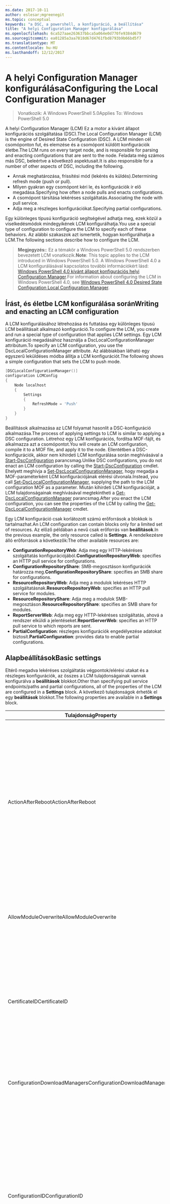 ```yaml
---
ms.date: 2017-10-11
author: eslesar;mgreenegit
ms.topic: conceptual
keywords: "a DSC, a powershell, a konfiguráció, a beállítása"
title: "A helyi Configuration Manager konfigurálása"
ms.openlocfilehash: 6ca527aae263637bbca5a064e0d770fe9384d679
ms.sourcegitcommit: ea01285a3aa7818d67d4761fbd8793b9b66bd5f7
ms.translationtype: MT
ms.contentlocale: hu-HU
ms.lasthandoff: 12/12/2017
---
```

# <a name="configuring-the-local-configuration-manager"></a><span data-ttu-id="ba473-103">A helyi Configuration Manager konfigurálása</span><span class="sxs-lookup"><span data-stu-id="ba473-103">Configuring the Local Configuration Manager</span></span>

> <span data-ttu-id="ba473-104">Vonatkozik: A Windows PowerShell 5.0</span><span class="sxs-lookup"><span data-stu-id="ba473-104">Applies To: Windows PowerShell 5.0</span></span>

<span data-ttu-id="ba473-105">A helyi Configuration Manager (LCM) Ez a motor a kívánt állapot konfigurációs szolgáltatása (DSC).</span><span class="sxs-lookup"><span data-stu-id="ba473-105">The Local Configuration Manager (LCM) is the engine of Desired State Configuration (DSC).</span></span>
<span data-ttu-id="ba473-106">A LCM minden cél csomóponton fut, és elemzése és a csomópont küldött konfigurációk életbe.</span><span class="sxs-lookup"><span data-stu-id="ba473-106">The LCM runs on every target node, and is responsible for parsing and enacting configurations that are sent to the node.</span></span>
<span data-ttu-id="ba473-107">Feladata még számos más DSC, beleértve a következő aspektusait.</span><span class="sxs-lookup"><span data-stu-id="ba473-107">It is also responsible for a number of other aspects of DSC, including the following.</span></span>

- <span data-ttu-id="ba473-108">Annak meghatározása, frissítési mód (lekérés és küldés).</span><span class="sxs-lookup"><span data-stu-id="ba473-108">Determining refresh mode (push or pull).</span></span>
- <span data-ttu-id="ba473-109">Milyen gyakran egy csomópont kéri le, és konfigurációk ír elő megadása.</span><span class="sxs-lookup"><span data-stu-id="ba473-109">Specifying how often a node pulls and enacts configurations.</span></span>
- <span data-ttu-id="ba473-110">A csomópont társítása lekéréses szolgáltatás.</span><span class="sxs-lookup"><span data-stu-id="ba473-110">Associating the node with pull service.</span></span>
- <span data-ttu-id="ba473-111">Adja meg a részleges konfigurációkat.</span><span class="sxs-lookup"><span data-stu-id="ba473-111">Specifying partial configurations.</span></span>

<span data-ttu-id="ba473-112">Egy különleges típusú konfiguráció segítségével adhatja meg, ezek közül a viselkedésmódok mindegyikének LCM konfigurálhatja.</span><span class="sxs-lookup"><span data-stu-id="ba473-112">You use a special type of configuration to configure the LCM to specify each of these behaviors.</span></span>
<span data-ttu-id="ba473-113">Az alábbi szakaszok azt ismertetik, hogyan konfigurálhatja a LCM.</span><span class="sxs-lookup"><span data-stu-id="ba473-113">The following sections describe how to configure the LCM.</span></span>

> <span data-ttu-id="ba473-114">**Megjegyzés:**: Ez a témakör a Windows PowerShell 5.0 rendszerben bevezetett LCM vonatkozik.</span><span class="sxs-lookup"><span data-stu-id="ba473-114">**Note**: This topic applies to the LCM introduced in Windows PowerShell 5.0.</span></span>
<span data-ttu-id="ba473-115">A Windows PowerShell 4.0 a LCM konfigurálásával kapcsolatos további információkért lásd: [Windows PowerShell 4.0 kívánt állapot konfigurációs helyi Configuration Manager](metaconfig4.md).</span><span class="sxs-lookup"><span data-stu-id="ba473-115">For information about configuring the LCM in Windows PowerShell 4.0, see [Windows PowerShell 4.0 Desired State Configuration Local Configuration Manager](metaconfig4.md).</span></span>

## <a name="writing-and-enacting-an-lcm-configuration"></a><span data-ttu-id="ba473-116">Írást, és életbe LCM konfigurálása során</span><span class="sxs-lookup"><span data-stu-id="ba473-116">Writing and enacting an LCM configuration</span></span>

<span data-ttu-id="ba473-117">A LCM konfigurálásához létrehozása és futtatása egy különleges típusú LCM beállításait alkalmazó konfiguráció.</span><span class="sxs-lookup"><span data-stu-id="ba473-117">To configure the LCM, you create and run a special type of configuration that applies LCM settings.</span></span>
<span data-ttu-id="ba473-118">Egy LCM konfiguráció megadásához használja a DscLocalConfigurationManager attribútum.</span><span class="sxs-lookup"><span data-stu-id="ba473-118">To specify an LCM configuration, you use the DscLocalConfigurationManager attribute.</span></span>
<span data-ttu-id="ba473-119">Az alábbiakban látható egy egyszerű leküldéses módba állítja a LCM konfigurációt.</span><span class="sxs-lookup"><span data-stu-id="ba473-119">The following shows a simple configuration that sets the LCM to push mode.</span></span>

```powershell
[DSCLocalConfigurationManager()]
configuration LCMConfig
{
    Node localhost
    {
        Settings
        {
            RefreshMode = 'Push'
        }
    }
} 
```

<span data-ttu-id="ba473-120">Beállítások alkalmazása az LCM folyamat hasonlít a DSC-konfiguráció alkalmazása.</span><span class="sxs-lookup"><span data-stu-id="ba473-120">The process of applying settings to LCM is similar to applying a DSC configuration.</span></span>
<span data-ttu-id="ba473-121">Létrehoz egy LCM konfigurációs, fordítsa MOF-fájlt, és alkalmazza azt a csomópontot.</span><span class="sxs-lookup"><span data-stu-id="ba473-121">You will create an LCM configuration, compile it to a MOF file, and apply it to the node.</span></span>
<span data-ttu-id="ba473-122">Ellentétben a DSC-konfigurációk, akkor nem kihirdeti LCM konfigurálása során meghívásával a [Start-DscConfiguration](https://technet.microsoft.com/en-us/library/dn521623.aspx) parancsmag.</span><span class="sxs-lookup"><span data-stu-id="ba473-122">Unlike DSC configurations, you do not enact an LCM configuration by calling the [Start-DscConfiguration](https://technet.microsoft.com/en-us/library/dn521623.aspx) cmdlet.</span></span>
<span data-ttu-id="ba473-123">Ehelyett meghívja a [Set-DscLocalConfigurationManager](https://technet.microsoft.com/en-us/library/dn521621.aspx), hogy megadja a MOF-paraméterként LCM konfigurációjának elérési útvonala.</span><span class="sxs-lookup"><span data-stu-id="ba473-123">Instead, you call [Set-DscLocalConfigurationManager](https://technet.microsoft.com/en-us/library/dn521621.aspx), supplying the path to the LCM configuration MOF as a parameter.</span></span>
<span data-ttu-id="ba473-124">Miután kihirdeti LCM konfigurációját, a LCM tulajdonságainak meghívásával megtekintheti a [Get-DscLocalConfigurationManager](https://technet.microsoft.com/en-us/library/dn407378.aspx) parancsmag.</span><span class="sxs-lookup"><span data-stu-id="ba473-124">After you enact the LCM configuration, you can see the properties of the LCM by calling the [Get-DscLocalConfigurationManager](https://technet.microsoft.com/en-us/library/dn407378.aspx) cmdlet.</span></span>

<span data-ttu-id="ba473-125">Egy LCM konfiguráció csak korlátozott számú erőforrások a blokkok is tartalmazhat.</span><span class="sxs-lookup"><span data-stu-id="ba473-125">An LCM configuration can contain blocks only for a limited set of resources.</span></span>
<span data-ttu-id="ba473-126">Az előző példában a nevű csak erőforrás van **beállítások**.</span><span class="sxs-lookup"><span data-stu-id="ba473-126">In the previous example, the only resource called is **Settings**.</span></span>
<span data-ttu-id="ba473-127">A rendelkezésre álló erőforrások a következők:</span><span class="sxs-lookup"><span data-stu-id="ba473-127">The other available resources are:</span></span>

* <span data-ttu-id="ba473-128">**ConfigurationRepositoryWeb**: Adja meg egy HTTP-lekéréses szolgáltatás konfigurációjából.</span><span class="sxs-lookup"><span data-stu-id="ba473-128">**ConfigurationRepositoryWeb**: specifies an HTTP pull service for configurations.</span></span>
* <span data-ttu-id="ba473-129">**ConfigurationRepositoryShare**: SMB-megosztáson konfigurációk határozza meg.</span><span class="sxs-lookup"><span data-stu-id="ba473-129">**ConfigurationRepositoryShare**: specifies an SMB share for configurations.</span></span>
* <span data-ttu-id="ba473-130">**ResourceRepositoryWeb**: Adja meg a modulok lekéréses HTTP szolgáltatásnak.</span><span class="sxs-lookup"><span data-stu-id="ba473-130">**ResourceRepositoryWeb**: specifies an HTTP pull service for modules.</span></span>
* <span data-ttu-id="ba473-131">**ResourceRepositoryShare**: Adja meg a modulok SMB-megosztáson.</span><span class="sxs-lookup"><span data-stu-id="ba473-131">**ResourceRepositoryShare**: specifies an SMB share for modules.</span></span>
* <span data-ttu-id="ba473-132">**ReportServerWeb**: Adja meg egy HTTP-lekéréses szolgáltatás, ahová a rendszer elküldi a jelentéseket.</span><span class="sxs-lookup"><span data-stu-id="ba473-132">**ReportServerWeb**: specifies an HTTP pull service to which reports are sent.</span></span>
* <span data-ttu-id="ba473-133">**PartialConfiguration**: részleges konfigurációk engedélyezése adatokat biztosít.</span><span class="sxs-lookup"><span data-stu-id="ba473-133">**PartialConfiguration**: provides data to enable partial configurations.</span></span>

## <a name="basic-settings"></a><span data-ttu-id="ba473-134">Alapbeállítások</span><span class="sxs-lookup"><span data-stu-id="ba473-134">Basic settings</span></span>

<span data-ttu-id="ba473-135">Eltérő megadva lekéréses szolgáltatás végpontok/elérési utakat és a részleges konfigurációk, az összes a LCM tulajdonságainak vannak konfigurálva a **beállítások** blokkot.</span><span class="sxs-lookup"><span data-stu-id="ba473-135">Other than specifying pull service endpoints/paths and partial configurations, all of the properties of the LCM are configured in a **Settings** block.</span></span>
<span data-ttu-id="ba473-136">A következő tulajdonságok érhetők el egy **beállítások** blokkot.</span><span class="sxs-lookup"><span data-stu-id="ba473-136">The following properties are available in a **Settings** block.</span></span>

|  <span data-ttu-id="ba473-137">Tulajdonság</span><span class="sxs-lookup"><span data-stu-id="ba473-137">Property</span></span>  |  <span data-ttu-id="ba473-138">Típus</span><span class="sxs-lookup"><span data-stu-id="ba473-138">Type</span></span>  |  <span data-ttu-id="ba473-139">Leírás</span><span class="sxs-lookup"><span data-stu-id="ba473-139">Description</span></span>   |
|----------- |------- |--------------- |
| <span data-ttu-id="ba473-140">ActionAfterReboot</span><span class="sxs-lookup"><span data-stu-id="ba473-140">ActionAfterReboot</span></span>| <span data-ttu-id="ba473-141">karakterlánc</span><span class="sxs-lookup"><span data-stu-id="ba473-141">string</span></span>| <span data-ttu-id="ba473-142">Itt adhatja meg, mi történik, a rendszer újraindítása után a beállítások alkalmazása során.</span><span class="sxs-lookup"><span data-stu-id="ba473-142">Specifies what happens after a reboot during the application of a configuration.</span></span> <span data-ttu-id="ba473-143">A lehetséges értékek a következők __"ContinueConfiguration"__ és __"StopConfiguration"__.</span><span class="sxs-lookup"><span data-stu-id="ba473-143">The possible values are __"ContinueConfiguration"__ and __"StopConfiguration"__.</span></span> <ul><li> <span data-ttu-id="ba473-144">__ContinueConfiguration__: továbbra is a számítógép újraindítása után a jelenlegi konfiguráció alkalmazása.</span><span class="sxs-lookup"><span data-stu-id="ba473-144">__ContinueConfiguration__: Continue applying the current configuration after machine reboot.</span></span> <span data-ttu-id="ba473-145">Ez az az alapértelmezett érték</span><span class="sxs-lookup"><span data-stu-id="ba473-145">This is the default value</span></span></li><li><span data-ttu-id="ba473-146">__StopConfiguration__: állítsa le a számítógép újraindítása után az aktuális konfigurációt.</span><span class="sxs-lookup"><span data-stu-id="ba473-146">__StopConfiguration__: Stop the current configuration after machine reboot.</span></span></li></ul>|
| <span data-ttu-id="ba473-147">AllowModuleOverwrite</span><span class="sxs-lookup"><span data-stu-id="ba473-147">AllowModuleOverwrite</span></span>| <span data-ttu-id="ba473-148">logikai érték</span><span class="sxs-lookup"><span data-stu-id="ba473-148">bool</span></span>| <span data-ttu-id="ba473-149">__$TRUE__ Ha lekéréses szolgáltatásból letöltött új konfigurációk engedélyezettek-e a célcsomóponton lévő régi felülírják.</span><span class="sxs-lookup"><span data-stu-id="ba473-149">__$TRUE__ if new configurations downloaded from the pull service are allowed to overwrite the old ones on the target node.</span></span> <span data-ttu-id="ba473-150">Ellenkező esetben $FALSE.</span><span class="sxs-lookup"><span data-stu-id="ba473-150">Otherwise, $FALSE.</span></span>|
| <span data-ttu-id="ba473-151">CertificateID</span><span class="sxs-lookup"><span data-stu-id="ba473-151">CertificateID</span></span>| <span data-ttu-id="ba473-152">karakterlánc</span><span class="sxs-lookup"><span data-stu-id="ba473-152">string</span></span>| <span data-ttu-id="ba473-153">A konfigurációban átadott hitelesítő biztosításához használt tanúsítvány ujjlenyomata.</span><span class="sxs-lookup"><span data-stu-id="ba473-153">The thumbprint of a certificate used to secure credentials passed in a configuration.</span></span> <span data-ttu-id="ba473-154">További információ: [szeretné védeni a Windows PowerShell célállapot-konfiguráció-felhasználó hitelesítő adatait a](http://blogs.msdn.com/b/powershell/archive/2014/01/31/want-to-secure-credentials-in-windows-powershell-desired-state-configuration.aspx)?.</span><span class="sxs-lookup"><span data-stu-id="ba473-154">For more information see [Want to secure credentials in Windows PowerShell Desired State Configuration](http://blogs.msdn.com/b/powershell/archive/2014/01/31/want-to-secure-credentials-in-windows-powershell-desired-state-configuration.aspx)?.</span></span> <br> <span data-ttu-id="ba473-155">__Megjegyzés:__ ez kezeli automatikusan Azure Automation DSC lekérési szolgáltatás használatakor.</span><span class="sxs-lookup"><span data-stu-id="ba473-155">__Note:__ this is managed automatically if using Azure Automation DSC pull service.</span></span>|
| <span data-ttu-id="ba473-156">ConfigurationDownloadManagers</span><span class="sxs-lookup"><span data-stu-id="ba473-156">ConfigurationDownloadManagers</span></span>| <span data-ttu-id="ba473-157">CimInstance]</span><span class="sxs-lookup"><span data-stu-id="ba473-157">CimInstance[]</span></span>| <span data-ttu-id="ba473-158">Elavult.</span><span class="sxs-lookup"><span data-stu-id="ba473-158">Obsolete.</span></span> <span data-ttu-id="ba473-159">Használjon __ConfigurationRepositoryWeb__ és __ConfigurationRepositoryShare__ érdekében adja meg a konfigurációs lekéréses szolgáltatás végpontjait.</span><span class="sxs-lookup"><span data-stu-id="ba473-159">Use __ConfigurationRepositoryWeb__ and __ConfigurationRepositoryShare__ blocks to define configuration pull service endpoints.</span></span>|
| <span data-ttu-id="ba473-160">ConfigurationID</span><span class="sxs-lookup"><span data-stu-id="ba473-160">ConfigurationID</span></span>| <span data-ttu-id="ba473-161">karakterlánc</span><span class="sxs-lookup"><span data-stu-id="ba473-161">string</span></span>| <span data-ttu-id="ba473-162">A visszamenőleges kompatibilitás érdekében régebbi lekéréses szolgáltatás verziók.</span><span class="sxs-lookup"><span data-stu-id="ba473-162">For backwards compatibility with older pull service versions.</span></span> <span data-ttu-id="ba473-163">A GUID, amely azonosítja a konfigurációs fájl lekérni egy lekéréses szolgáltatásból.</span><span class="sxs-lookup"><span data-stu-id="ba473-163">A GUID that identifies the configuration file to get from a pull service.</span></span> <span data-ttu-id="ba473-164">Ha a konfiguráció neve MOF ConfigurationID.mof neve a csomópont konfigurációk fogja lekérni lekéréses szolgáltatás.</span><span class="sxs-lookup"><span data-stu-id="ba473-164">The node will pull configurations on the pull service if the name of the configuration MOF is named ConfigurationID.mof.</span></span><br> <span data-ttu-id="ba473-165">__Megjegyzés:__ állítani ezt a tulajdonságot, ha regisztrálja a csomópont egy lekéréses szolgáltatással használatával __RegistrationKey__ nem működik.</span><span class="sxs-lookup"><span data-stu-id="ba473-165">__Note:__ If you set this property, registering the node with a pull service by using __RegistrationKey__ does not work.</span></span> <span data-ttu-id="ba473-166">További információkért lásd: [konfigurációs nevű lekéréses ügyféltelepítéshez](pullClientConfigNames.md).</span><span class="sxs-lookup"><span data-stu-id="ba473-166">For more information, see [Setting up a pull client with configuration names](pullClientConfigNames.md).</span></span>|
| <span data-ttu-id="ba473-167">ConfigurationMode</span><span class="sxs-lookup"><span data-stu-id="ba473-167">ConfigurationMode</span></span>| <span data-ttu-id="ba473-168">karakterlánc</span><span class="sxs-lookup"><span data-stu-id="ba473-168">string</span></span> | <span data-ttu-id="ba473-169">Itt adhatja meg, hogyan a LCM ténylegesen a beállítások alkalmazása a célcsomópontokat.</span><span class="sxs-lookup"><span data-stu-id="ba473-169">Specifies how the LCM actually applies the configuration to the target nodes.</span></span> <span data-ttu-id="ba473-170">A lehetséges értékek: __"ApplyOnly"__,__"ApplyandMonitior"__, és __"ApplyandAutoCorrect"__.</span><span class="sxs-lookup"><span data-stu-id="ba473-170">Possible values are __"ApplyOnly"__,__"ApplyandMonitior"__, and __"ApplyandAutoCorrect"__.</span></span> <ul><li><span data-ttu-id="ba473-171">__ApplyOnly__: DSC konfigurációjának alkalmazására szolgál, és nincs semmi hatása további, kivéve, ha az új konfiguráció célcsomóponton való vagy szolgáltatás új konfigurációt van lekért fejlesztőre.</span><span class="sxs-lookup"><span data-stu-id="ba473-171">__ApplyOnly__: DSC applies the configuration and does nothing further unless a new configuration is pushed to the target node or when a new configuration is pulled from a service.</span></span> <span data-ttu-id="ba473-172">Az új konfiguráció első alkalmazása után DSC nem ellenőrzi a korábban konfigurált állapotból eltéréseket.</span><span class="sxs-lookup"><span data-stu-id="ba473-172">After initial application of a new configuration, DSC does not check for drift from a previously configured state.</span></span> <span data-ttu-id="ba473-173">Vegye figyelembe, hogy DSC megkísérli a konfiguráció alkalmazásához, amíg az sikeres előtt nem __ApplyOnly__ lép érvénybe.</span><span class="sxs-lookup"><span data-stu-id="ba473-173">Note that DSC will attempt to apply the configuration until it is successful before __ApplyOnly__ takes effect.</span></span> </li><li> <span data-ttu-id="ba473-174">__ApplyAndMonitor__: Ez az az alapértelmezett érték.</span><span class="sxs-lookup"><span data-stu-id="ba473-174">__ApplyAndMonitor__: This is the default value.</span></span> <span data-ttu-id="ba473-175">A LCM alkalmazza minden új konfigurációt.</span><span class="sxs-lookup"><span data-stu-id="ba473-175">The LCM applies any new configurations.</span></span> <span data-ttu-id="ba473-176">Az új konfiguráció első alkalmazása után a célcsomóponton drifts kívánt állapotból, ha DSC jelent a naplókban az eltérés.</span><span class="sxs-lookup"><span data-stu-id="ba473-176">After initial application of a new configuration, if the target node drifts from the desired state, DSC reports the discrepancy in logs.</span></span> <span data-ttu-id="ba473-177">Vegye figyelembe, hogy DSC megkísérli a konfiguráció alkalmazásához, amíg az sikeres előtt nem __ApplyAndMonitor__ lép érvénybe.</span><span class="sxs-lookup"><span data-stu-id="ba473-177">Note that DSC will attempt to apply the configuration until it is successful before __ApplyAndMonitor__ takes effect.</span></span></li><li><span data-ttu-id="ba473-178">__ApplyAndAutoCorrect__: DSC alkalmazza minden új konfigurációt.</span><span class="sxs-lookup"><span data-stu-id="ba473-178">__ApplyAndAutoCorrect__: DSC applies any new configurations.</span></span> <span data-ttu-id="ba473-179">Az új konfiguráció első alkalmazása után a célcsomópont drifts kívánt állapotból, ha DSC jelent a naplókban az eltérés, majd újra alkalmazza a jelenlegi konfiguráció.</span><span class="sxs-lookup"><span data-stu-id="ba473-179">After initial application of a new configuration, if the target node drifts from the desired state, DSC reports the discrepancy in logs, and then re-applies the current configuration.</span></span></li></ul>|
| <span data-ttu-id="ba473-180">ConfigurationModeFrequencyMins</span><span class="sxs-lookup"><span data-stu-id="ba473-180">ConfigurationModeFrequencyMins</span></span>| <span data-ttu-id="ba473-181">UInt32</span><span class="sxs-lookup"><span data-stu-id="ba473-181">UInt32</span></span>| <span data-ttu-id="ba473-182">Milyen gyakran (percben), a jelenlegi konfiguráció be van jelölve, és alkalmazza.</span><span class="sxs-lookup"><span data-stu-id="ba473-182">How often, in minutes, the current configuration is checked and applied.</span></span> <span data-ttu-id="ba473-183">A rendszer figyelmen kívül hagyja ezt a tulajdonságot, ha a ConfigurationMode tulajdonsága ApplyOnly.</span><span class="sxs-lookup"><span data-stu-id="ba473-183">This property is ignored if the ConfigurationMode property is set to ApplyOnly.</span></span> <span data-ttu-id="ba473-184">Az alapértelmezett érték 15.</span><span class="sxs-lookup"><span data-stu-id="ba473-184">The default value is 15.</span></span>|
| <span data-ttu-id="ba473-185">DebugMode</span><span class="sxs-lookup"><span data-stu-id="ba473-185">DebugMode</span></span>| <span data-ttu-id="ba473-186">karakterlánc</span><span class="sxs-lookup"><span data-stu-id="ba473-186">string</span></span>| <span data-ttu-id="ba473-187">A lehetséges értékek: __nincs__, __ForceModuleImport__, és __összes__.</span><span class="sxs-lookup"><span data-stu-id="ba473-187">Possible values are __None__, __ForceModuleImport__, and __All__.</span></span> <ul><li><span data-ttu-id="ba473-188">Beállítása __nincs__ gyorsítótárazott erőforrások használatára.</span><span class="sxs-lookup"><span data-stu-id="ba473-188">Set to __None__ to use cached resources.</span></span> <span data-ttu-id="ba473-189">Ez az alapértelmezett, és éles esetekben kell használni.</span><span class="sxs-lookup"><span data-stu-id="ba473-189">This is the default and should be used in production scenarios.</span></span></li><li><span data-ttu-id="ba473-190">Beállítás __ForceModuleImport__, DSC erőforrás modul, töltse be újra, még akkor is, ha azokat korábban betöltötte és gyorsítótárazott LCM okoz.</span><span class="sxs-lookup"><span data-stu-id="ba473-190">Setting to __ForceModuleImport__, causes the LCM to reload any DSC resource modules, even if they have been previously loaded and cached.</span></span> <span data-ttu-id="ba473-191">Ez teljesítményére hatással van a DSC-műveletek, minden modul használatára van töltve.</span><span class="sxs-lookup"><span data-stu-id="ba473-191">This impacts the performance of DSC operations as each module is reloaded on use.</span></span> <span data-ttu-id="ba473-192">Általában akkor használja ezt az értéket közben egy erőforrás-hibakeresés</span><span class="sxs-lookup"><span data-stu-id="ba473-192">Typically you would use this value while debugging a resource</span></span></li><li><span data-ttu-id="ba473-193">Ebben a kiadásban __összes__ azonos __ForceModuleImport__</span><span class="sxs-lookup"><span data-stu-id="ba473-193">In this release, __All__ is same as __ForceModuleImport__</span></span></li></ul> |
| <span data-ttu-id="ba473-194">RebootNodeIfNeeded</span><span class="sxs-lookup"><span data-stu-id="ba473-194">RebootNodeIfNeeded</span></span>| <span data-ttu-id="ba473-195">logikai érték</span><span class="sxs-lookup"><span data-stu-id="ba473-195">bool</span></span>| <span data-ttu-id="ba473-196">Állítsa ezt a beállítást __$true__ automatikusan újraindítja a csomópont a konfigurációkat, amelyek a szükséges újraindítás alkalmazása után.</span><span class="sxs-lookup"><span data-stu-id="ba473-196">Set this to __$true__ to automatically reboot the node after a configuration that requires reboot is applied.</span></span> <span data-ttu-id="ba473-197">Ellenkező esetben kell újraindítani a rendszert manuálisan minden beállítást, amelynek ezt a csomópontot.</span><span class="sxs-lookup"><span data-stu-id="ba473-197">Otherwise, you will have to manually reboot the node for any configuration that requires it.</span></span> <span data-ttu-id="ba473-198">Az alapértelmezett érték __$false__.</span><span class="sxs-lookup"><span data-stu-id="ba473-198">The default value is __$false__.</span></span> <span data-ttu-id="ba473-199">Ezt a beállítást, ha újraindítás feltétel végrehajtása nem DSC (például a Windows Installer) által használandó egyesítése együtt a [xPendingReboot](https://github.com/powershell/xpendingreboot) modul.</span><span class="sxs-lookup"><span data-stu-id="ba473-199">To use this setting when a reboot condition is enacted by something other than DSC (such as Windows Installer), combine this setting with the [xPendingReboot](https://github.com/powershell/xpendingreboot) module.</span></span>|
| <span data-ttu-id="ba473-200">RefreshMode</span><span class="sxs-lookup"><span data-stu-id="ba473-200">RefreshMode</span></span>| <span data-ttu-id="ba473-201">karakterlánc</span><span class="sxs-lookup"><span data-stu-id="ba473-201">string</span></span>| <span data-ttu-id="ba473-202">Itt adhatja meg, hogyan a LCM lekérdezi a konfigurációkat.</span><span class="sxs-lookup"><span data-stu-id="ba473-202">Specifies how the LCM gets configurations.</span></span> <span data-ttu-id="ba473-203">A lehetséges értékek a következők __"Letiltva"__, __"Push"__, és __"Pull"__.</span><span class="sxs-lookup"><span data-stu-id="ba473-203">The possible values are __"Disabled"__, __"Push"__, and __"Pull"__.</span></span> <ul><li><span data-ttu-id="ba473-204">__Letiltott__: a DSC-konfigurációk le van tiltva ezen a csomóponton.</span><span class="sxs-lookup"><span data-stu-id="ba473-204">__Disabled__: DSC configurations are disabled for this node.</span></span></li><li> <span data-ttu-id="ba473-205">__Leküldéses__: konfigurációk meghívásával kezdeményezett a [Start-DscConfiguration](https://technet.microsoft.com/en-us/library/dn521623.aspx) parancsmag.</span><span class="sxs-lookup"><span data-stu-id="ba473-205">__Push__: Configurations are initiated by calling the [Start-DscConfiguration](https://technet.microsoft.com/en-us/library/dn521623.aspx) cmdlet.</span></span> <span data-ttu-id="ba473-206">A konfiguráció alkalmazása azonnal megtörténik a csomópontra.</span><span class="sxs-lookup"><span data-stu-id="ba473-206">The configuration is applied immediately to the node.</span></span> <span data-ttu-id="ba473-207">Ez az alapértelmezett érték.</span><span class="sxs-lookup"><span data-stu-id="ba473-207">This is the default value.</span></span></li><li><span data-ttu-id="ba473-208">__Lekéréses:__ lekéréses szolgáltatás vagy az SMB elérési konfigurációk rendszeresen ellenőrzi a csomópont van konfigurálva.</span><span class="sxs-lookup"><span data-stu-id="ba473-208">__Pull:__ The node is configured to regularly check for configurations from a pull service or SMB path.</span></span> <span data-ttu-id="ba473-209">Ha ez a tulajdonság értéke __lekéréses__, egy HTTP (szolgáltatás) vagy SMB (megosztás) elérési utat adjon meg egy __ConfigurationRepositoryWeb__ vagy __ConfigurationRepositoryShare__ blokkot.</span><span class="sxs-lookup"><span data-stu-id="ba473-209">If this property is set to __Pull__, you must specify an HTTP (service) or SMB (share) path in a __ConfigurationRepositoryWeb__ or __ConfigurationRepositoryShare__ block.</span></span></li></ul>|
| <span data-ttu-id="ba473-210">RefreshFrequencyMins</span><span class="sxs-lookup"><span data-stu-id="ba473-210">RefreshFrequencyMins</span></span>| <span data-ttu-id="ba473-211">UInt32</span><span class="sxs-lookup"><span data-stu-id="ba473-211">Uint32</span></span>| <span data-ttu-id="ba473-212">Az időtartamot (percben), amelynél a LCM frissített konfigurációt beolvasandó lekéréses szolgáltatás ellenőrzi.</span><span class="sxs-lookup"><span data-stu-id="ba473-212">The time interval, in minutes, at which the LCM checks a pull service to get updated configurations.</span></span> <span data-ttu-id="ba473-213">A rendszer figyelmen kívül hagyja ezt az értéket, ha a LCM nem lekéréses módban van konfigurálva.</span><span class="sxs-lookup"><span data-stu-id="ba473-213">This value is ignored if the LCM is not configured in pull mode.</span></span> <span data-ttu-id="ba473-214">Az alapértelmezett érték 30.</span><span class="sxs-lookup"><span data-stu-id="ba473-214">The default value is 30.</span></span>|
| <span data-ttu-id="ba473-215">ReportManagers</span><span class="sxs-lookup"><span data-stu-id="ba473-215">ReportManagers</span></span>| <span data-ttu-id="ba473-216">CimInstance]</span><span class="sxs-lookup"><span data-stu-id="ba473-216">CimInstance[]</span></span>| <span data-ttu-id="ba473-217">Elavult.</span><span class="sxs-lookup"><span data-stu-id="ba473-217">Obsolete.</span></span> <span data-ttu-id="ba473-218">Használjon __ReportServerWeb__ küldendő végpont meghatározása érdekében jelentésadatait lekéréses szolgáltatáshoz.</span><span class="sxs-lookup"><span data-stu-id="ba473-218">Use __ReportServerWeb__ blocks to define an endpoint to send reporting data to a pull service.</span></span>|
| <span data-ttu-id="ba473-219">ResourceModuleManagers</span><span class="sxs-lookup"><span data-stu-id="ba473-219">ResourceModuleManagers</span></span>| <span data-ttu-id="ba473-220">CimInstance]</span><span class="sxs-lookup"><span data-stu-id="ba473-220">CimInstance[]</span></span>| <span data-ttu-id="ba473-221">Elavult.</span><span class="sxs-lookup"><span data-stu-id="ba473-221">Obsolete.</span></span> <span data-ttu-id="ba473-222">Használjon __ResourceRepositoryWeb__ és __ResourceRepositoryShare__ lekéréses meghatározása érdekében szolgáltatás HTTP-végpontokról vagy SMB-elérési utak, illetve.</span><span class="sxs-lookup"><span data-stu-id="ba473-222">Use __ResourceRepositoryWeb__ and __ResourceRepositoryShare__ blocks to define pull service HTTP endpoints or SMB paths, respectively.</span></span>|
| <span data-ttu-id="ba473-223">PartialConfigurations</span><span class="sxs-lookup"><span data-stu-id="ba473-223">PartialConfigurations</span></span>| <span data-ttu-id="ba473-224">CimInstance</span><span class="sxs-lookup"><span data-stu-id="ba473-224">CimInstance</span></span>| <span data-ttu-id="ba473-225">Nincs megvalósítva.</span><span class="sxs-lookup"><span data-stu-id="ba473-225">Not implemented.</span></span> <span data-ttu-id="ba473-226">Ne használja.</span><span class="sxs-lookup"><span data-stu-id="ba473-226">Do not use.</span></span>|
| <span data-ttu-id="ba473-227">StatusRetentionTimeInDays</span><span class="sxs-lookup"><span data-stu-id="ba473-227">StatusRetentionTimeInDays</span></span> | <span data-ttu-id="ba473-228">UInt32</span><span class="sxs-lookup"><span data-stu-id="ba473-228">UInt32</span></span>| <span data-ttu-id="ba473-229">A LCM tartja az aktuális konfigurációs állapotát napok száma.</span><span class="sxs-lookup"><span data-stu-id="ba473-229">The number of days the LCM keeps the status of the current configuration.</span></span>|

## <a name="pull-service"></a><span data-ttu-id="ba473-230">Lekéréses szolgáltatás</span><span class="sxs-lookup"><span data-stu-id="ba473-230">Pull service</span></span>

<span data-ttu-id="ba473-231">A DSC-ből a beállítások lehetővé teszik, hogy egy csomópont-konfiguráció és a modulok húzza, és a jelentési adatok közzététele egy távoli helyre.</span><span class="sxs-lookup"><span data-stu-id="ba473-231">DSC settings allow a node to be managed by pulling configurations and modules, and publishing reporting data, to a remote location.</span></span>
<span data-ttu-id="ba473-232">Az aktuális lekéréses szolgáltatás beállításai a következők:</span><span class="sxs-lookup"><span data-stu-id="ba473-232">The current options for pull service include:</span></span>

- <span data-ttu-id="ba473-233">Azure Automation kívánt állapot konfigurációs szolgáltatás</span><span class="sxs-lookup"><span data-stu-id="ba473-233">Azure Automation Desired State Configuration service</span></span>
- <span data-ttu-id="ba473-234">A Windows Server rendszert futtató lekéréses példánya</span><span class="sxs-lookup"><span data-stu-id="ba473-234">A pull service instance running on Windows Server</span></span>
- <span data-ttu-id="ba473-235">(Nem támogatja a jelentési adatok közzététele) SMB-megosztáson</span><span class="sxs-lookup"><span data-stu-id="ba473-235">An SMB share (does not support publishing reporting data)</span></span>

<span data-ttu-id="ba473-236">LCM konfigurációt is támogatja a következő típusú lekéréses Szolgáltatásvégpontok:</span><span class="sxs-lookup"><span data-stu-id="ba473-236">LCM configuration supports defining the following types of pull service endpoints:</span></span>

- <span data-ttu-id="ba473-237">**Konfigurációs kiszolgáló**: a DSC-konfigurációk tára.</span><span class="sxs-lookup"><span data-stu-id="ba473-237">**Configuration server**: A repository for DSC configurations.</span></span> <span data-ttu-id="ba473-238">Adja meg a konfigurációs kiszolgálók használatával **ConfigurationRepositoryWeb** (a web-alapú kiszolgálók) és **ConfigurationRepositoryShare** (az SMB-alapú kiszolgálók) blokkokat.</span><span class="sxs-lookup"><span data-stu-id="ba473-238">Define configuration servers by using **ConfigurationRepositoryWeb** (for web-based servers) and **ConfigurationRepositoryShare** (for SMB-based servers) blocks.</span></span>
- <span data-ttu-id="ba473-239">**Erőforrás-kiszolgáló**: a DSC-erőforrások, PowerShell-modulok csomagolt tára.</span><span class="sxs-lookup"><span data-stu-id="ba473-239">**Resource server**: A repository for DSC resources, packaged as PowerShell modules.</span></span> <span data-ttu-id="ba473-240">Adja meg az erőforrás-kiszolgálók használatával **ResourceRepositoryWeb** (a web-alapú kiszolgálók) és **ResourceRepositoryShare** (az SMB-alapú kiszolgálók) blokkokat.</span><span class="sxs-lookup"><span data-stu-id="ba473-240">Define resource servers by using **ResourceRepositoryWeb** (for web-based servers) and **ResourceRepositoryShare** (for SMB-based servers) blocks.</span></span>
- <span data-ttu-id="ba473-241">**Jelentéskészítő kiszolgáló**: egy szolgáltatás, amely DSC jelentés adatokat küld.</span><span class="sxs-lookup"><span data-stu-id="ba473-241">**Report server**: A service that DSC sends report data to.</span></span> <span data-ttu-id="ba473-242">Adja meg a jelentéskészítő kiszolgáló használatával **ReportServerWeb** blokkolja.</span><span class="sxs-lookup"><span data-stu-id="ba473-242">Define report servers by using **ReportServerWeb** blocks.</span></span> <span data-ttu-id="ba473-243">A jelentéskészítő kiszolgáló webszolgáltatás kell lennie.</span><span class="sxs-lookup"><span data-stu-id="ba473-243">A report server must be a web service.</span></span>

<span data-ttu-id="ba473-244">**Az ajánlott megoldás**, és a lehetőség érhető el, a legtöbb szolgáltatásokkal [Azure Automation DSC](https://docs.microsoft.com/en-us/azure/automation/automation-dsc-getting-started).</span><span class="sxs-lookup"><span data-stu-id="ba473-244">**The recommended solution**, and the option with the most features available, is [Azure Automation DSC](https://docs.microsoft.com/en-us/azure/automation/automation-dsc-getting-started).</span></span>

<span data-ttu-id="ba473-245">Az Azure-szolgáltatás csomópontok helyszíni saját adatközpontját, illetve például az Azure és az AWS nyilvános felhőket is kezelheti.</span><span class="sxs-lookup"><span data-stu-id="ba473-245">The Azure service can manage nodes on-premises in private datacenters, or in public clouds such as Azure and AWS.</span></span>
<span data-ttu-id="ba473-246">Személyes környezetekben, ahol kiszolgálók nem közvetlenül csatlakozik az internethez, fontolja meg, ezzel a kimenő forgalom csak a közzétett Azure IP-címtartomány (lásd: [Azure Datacenter IP-címtartományok](https://www.microsoft.com/en-us/download/details.aspx?id=41653)).</span><span class="sxs-lookup"><span data-stu-id="ba473-246">For private environments where servers cannot directly connect to the Internet, consider limiting outbound traffic to only the published Azure IP range (see [Azure Datacenter IP Ranges](https://www.microsoft.com/en-us/download/details.aspx?id=41653)).</span></span>

<span data-ttu-id="ba473-247">Az online szolgáltatás, amely még nem állnak rendelkezésre az lekéréses szolgáltatásban, a Windows Server funkciói:</span><span class="sxs-lookup"><span data-stu-id="ba473-247">Features of the online service that are not currently available in the pull service on Windows Server include:</span></span>
- <span data-ttu-id="ba473-248">Összes adata titkosításra kerül az átvitel során, és inaktív</span><span class="sxs-lookup"><span data-stu-id="ba473-248">All data is encrypted in transit and at rest</span></span>
- <span data-ttu-id="ba473-249">Ügyfél-tanúsítványok létrehozása és kezelése automatikusan</span><span class="sxs-lookup"><span data-stu-id="ba473-249">Client certificates are created and managed automatically</span></span>
- <span data-ttu-id="ba473-250">Titkos kulcsok tárolására központilag kezelésére szolgáló [jelszavak és a hitelesítő adatok](https://docs.microsoft.com/en-us/azure/automation/automation-credentials), vagy [változók](https://docs.microsoft.com/en-us/azure/automation/automation-variables) például a kiszolgáló nevét vagy a kapcsolati karakterláncok</span><span class="sxs-lookup"><span data-stu-id="ba473-250">Secrets store for centrally managing [passwords/credentials](https://docs.microsoft.com/en-us/azure/automation/automation-credentials), or [variables](https://docs.microsoft.com/en-us/azure/automation/automation-variables) such as server names or connection strings</span></span>
- <span data-ttu-id="ba473-251">Központilag kezelheti a csomópont [LCM konfiguráció](metaConfig.md#basic-settings)</span><span class="sxs-lookup"><span data-stu-id="ba473-251">Centrally manage node [LCM configuration](metaConfig.md#basic-settings)</span></span>
- <span data-ttu-id="ba473-252">Központilag konfigurációk kiosztása ügyfél csomópontok</span><span class="sxs-lookup"><span data-stu-id="ba473-252">Centrally assign configurations to client nodes</span></span>
- <span data-ttu-id="ba473-253">Kiadás configuration "Kanári csoportok" éles elérése előtt tesztelési módosításai</span><span class="sxs-lookup"><span data-stu-id="ba473-253">Release configuration changes to "canary groups" for testing before reaching production</span></span>
- <span data-ttu-id="ba473-254">Grafikus jelentési</span><span class="sxs-lookup"><span data-stu-id="ba473-254">Graphical reporting</span></span>
  - <span data-ttu-id="ba473-255">A granularitási DSC erőforrás szintjén állapotának részletei</span><span class="sxs-lookup"><span data-stu-id="ba473-255">Status detail at the DSC resource level of granularity</span></span>
  - <span data-ttu-id="ba473-256">Az ügyfél gépek hibaelhárítási részletes hibaüzenetek</span><span class="sxs-lookup"><span data-stu-id="ba473-256">Verbose error messages from client machines for troubleshooting</span></span>
- <span data-ttu-id="ba473-257">[Integráció az Azure Naplóelemzés](https://docs.microsoft.com/en-us/azure/automation/automation-dsc-diagnostics) riasztások, automatikus feladatokat, jelentések és riasztási Android vagy iOS-alkalmazás</span><span class="sxs-lookup"><span data-stu-id="ba473-257">[Integration with Azure Log Analytics](https://docs.microsoft.com/en-us/azure/automation/automation-dsc-diagnostics) for alerting, automated tasks, Android/iOS app for reporting and alerting</span></span>

<span data-ttu-id="ba473-258">Azt is megteheti, beállításával és a Windows Server HTTP-lekéréses szolgáltatás használatával kapcsolatos információkért lásd: [állítja be a DSC lekérési kiszolgálójával](pullServer.md).</span><span class="sxs-lookup"><span data-stu-id="ba473-258">Alternatively, for information about setting up and using HTTP pull service on Windows Server, see [Setting up a DSC pull server](pullServer.md).</span></span>
<span data-ttu-id="ba473-259">Adjon kell arról, hogy egy korlátozott végrehajtásának csak alapvető képességekkel konfigurációk/modulok tárolja, és egy helyi adatbázisba jelentés adatainak rögzítése.</span><span class="sxs-lookup"><span data-stu-id="ba473-259">Please be advised that it is a limited implementation with only basic capabilities of storing configurations/modules and capturing report data in to a local database.</span></span>

## <a name="configuration-server-blocks"></a><span data-ttu-id="ba473-260">Konfigurációs kiszolgáló blokkok</span><span class="sxs-lookup"><span data-stu-id="ba473-260">Configuration server blocks</span></span>

<span data-ttu-id="ba473-261">A web-alapú konfigurációs kiszolgáló megadásához hozzon létre egy **ConfigurationRepositoryWeb** blokkot.</span><span class="sxs-lookup"><span data-stu-id="ba473-261">To define a web-based configuration server, you create a **ConfigurationRepositoryWeb** block.</span></span>
<span data-ttu-id="ba473-262">A **ConfigurationRepositoryWeb** következő tulajdonságait határozza meg.</span><span class="sxs-lookup"><span data-stu-id="ba473-262">A **ConfigurationRepositoryWeb** defines the following properties.</span></span>

|<span data-ttu-id="ba473-263">Tulajdonság</span><span class="sxs-lookup"><span data-stu-id="ba473-263">Property</span></span>|<span data-ttu-id="ba473-264">Típus</span><span class="sxs-lookup"><span data-stu-id="ba473-264">Type</span></span>|<span data-ttu-id="ba473-265">Leírás</span><span class="sxs-lookup"><span data-stu-id="ba473-265">Description</span></span>|
|---|---|---| 
|<span data-ttu-id="ba473-266">AllowUnsecureConnection</span><span class="sxs-lookup"><span data-stu-id="ba473-266">AllowUnsecureConnection</span></span>|<span data-ttu-id="ba473-267">logikai érték</span><span class="sxs-lookup"><span data-stu-id="ba473-267">bool</span></span>|<span data-ttu-id="ba473-268">Beállítása **$TRUE** a kiszolgálóhoz hitelesítés anélkül, hogy a csomópont kapcsolatok lehetővé tételéhez.</span><span class="sxs-lookup"><span data-stu-id="ba473-268">Set to **$TRUE** to allow connections from the node to the server without authentication.</span></span> <span data-ttu-id="ba473-269">Beállítása **$FALSE** hitelesítést igényel.</span><span class="sxs-lookup"><span data-stu-id="ba473-269">Set to **$FALSE** to require authentication.</span></span>|
|<span data-ttu-id="ba473-270">CertificateID</span><span class="sxs-lookup"><span data-stu-id="ba473-270">CertificateID</span></span>|<span data-ttu-id="ba473-271">karakterlánc</span><span class="sxs-lookup"><span data-stu-id="ba473-271">string</span></span>|<span data-ttu-id="ba473-272">A kiszolgálón elvégzett hitelesítéshez használt tanúsítvány ujjlenyomata.</span><span class="sxs-lookup"><span data-stu-id="ba473-272">The thumbprint of a certificate used to authenticate to the server.</span></span>|
|<span data-ttu-id="ba473-273">ConfigurationNames</span><span class="sxs-lookup"><span data-stu-id="ba473-273">ConfigurationNames</span></span>|<span data-ttu-id="ba473-274">String]</span><span class="sxs-lookup"><span data-stu-id="ba473-274">String[]</span></span>|<span data-ttu-id="ba473-275">A cél csomópont lekérése konfigurációk nevei tömbjét.</span><span class="sxs-lookup"><span data-stu-id="ba473-275">An array of names of configurations to be pulled by the target node.</span></span> <span data-ttu-id="ba473-276">Segítségükkel lehetséges ugyanis csak akkor, ha a csomópont használatával a lekéréses szolgáltatással van regisztrálva a **RegistrationKey**.</span><span class="sxs-lookup"><span data-stu-id="ba473-276">These are used only if the node is registered with the pull service by using a **RegistrationKey**.</span></span> <span data-ttu-id="ba473-277">További információkért lásd: [konfigurációs nevű lekéréses ügyféltelepítéshez](pullClientConfigNames.md).</span><span class="sxs-lookup"><span data-stu-id="ba473-277">For more information, see [Setting up a pull client with configuration names](pullClientConfigNames.md).</span></span>|
|<span data-ttu-id="ba473-278">RegistrationKey</span><span class="sxs-lookup"><span data-stu-id="ba473-278">RegistrationKey</span></span>|<span data-ttu-id="ba473-279">karakterlánc</span><span class="sxs-lookup"><span data-stu-id="ba473-279">string</span></span>|<span data-ttu-id="ba473-280">A csomópont regisztrálja a lekéréses szolgáltatásban GUID.</span><span class="sxs-lookup"><span data-stu-id="ba473-280">A GUID that registers the node with the pull service.</span></span> <span data-ttu-id="ba473-281">További információkért lásd: [konfigurációs nevű lekéréses ügyféltelepítéshez](pullClientConfigNames.md).</span><span class="sxs-lookup"><span data-stu-id="ba473-281">For more information, see [Setting up a pull client with configuration names](pullClientConfigNames.md).</span></span>|
|<span data-ttu-id="ba473-282">Kiszolgáló URL-címe</span><span class="sxs-lookup"><span data-stu-id="ba473-282">ServerURL</span></span>|<span data-ttu-id="ba473-283">karakterlánc</span><span class="sxs-lookup"><span data-stu-id="ba473-283">string</span></span>|<span data-ttu-id="ba473-284">A konfigurációs szolgáltatás URL-CÍMÉT.</span><span class="sxs-lookup"><span data-stu-id="ba473-284">The URL of the configuration service.</span></span>|

<span data-ttu-id="ba473-285">Egyszerűbbé teheti a ConfigurationRepositoryWeb értéke konfigurálása a helyszíni csomópontok nem érhető el – példa parancsfájl lásd [metaconfigurations DSC generálásához.](https://docs.microsoft.com/en-us/azure/automation/automation-dsc-onboarding#generating-dsc-metaconfigurations)</span><span class="sxs-lookup"><span data-stu-id="ba473-285">An example script to simplify configuring the ConfigurationRepositoryWeb value for on-premises nodes is available - see [Generating DSC metaconfigurations](https://docs.microsoft.com/en-us/azure/automation/automation-dsc-onboarding#generating-dsc-metaconfigurations)</span></span>

<span data-ttu-id="ba473-286">Az SMB-alapú konfigurációs kiszolgáló megadásához hozzon létre egy **ConfigurationRepositoryShare** blokkot.</span><span class="sxs-lookup"><span data-stu-id="ba473-286">To define an SMB-based configuration server, you create a **ConfigurationRepositoryShare** block.</span></span>
<span data-ttu-id="ba473-287">A **ConfigurationRepositoryShare** következő tulajdonságait határozza meg.</span><span class="sxs-lookup"><span data-stu-id="ba473-287">A **ConfigurationRepositoryShare** defines the following properties.</span></span>

|<span data-ttu-id="ba473-288">Tulajdonság</span><span class="sxs-lookup"><span data-stu-id="ba473-288">Property</span></span>|<span data-ttu-id="ba473-289">Típus</span><span class="sxs-lookup"><span data-stu-id="ba473-289">Type</span></span>|<span data-ttu-id="ba473-290">Leírás</span><span class="sxs-lookup"><span data-stu-id="ba473-290">Description</span></span>|
|---|---|---|
|<span data-ttu-id="ba473-291">hitelesítő adatok</span><span class="sxs-lookup"><span data-stu-id="ba473-291">Credential</span></span>|<span data-ttu-id="ba473-292">MSFT_Credential</span><span class="sxs-lookup"><span data-stu-id="ba473-292">MSFT_Credential</span></span>|<span data-ttu-id="ba473-293">Az SMB-megosztás felé történő hitelesítésre használt hitelesítő adat.</span><span class="sxs-lookup"><span data-stu-id="ba473-293">The credential used to authenticate to the SMB share.</span></span>|
|<span data-ttu-id="ba473-294">SourcePath</span><span class="sxs-lookup"><span data-stu-id="ba473-294">SourcePath</span></span>|<span data-ttu-id="ba473-295">karakterlánc</span><span class="sxs-lookup"><span data-stu-id="ba473-295">string</span></span>|<span data-ttu-id="ba473-296">Az SMB-megosztás elérési útja</span><span class="sxs-lookup"><span data-stu-id="ba473-296">The path of the SMB share.</span></span>|

## <a name="resource-server-blocks"></a><span data-ttu-id="ba473-297">Erőforrás-kiszolgáló blokkok</span><span class="sxs-lookup"><span data-stu-id="ba473-297">Resource server blocks</span></span>

<span data-ttu-id="ba473-298">A webes erőforrás-kiszolgáló megadásához hozzon létre egy **ResourceRepositoryWeb** blokkot.</span><span class="sxs-lookup"><span data-stu-id="ba473-298">To define a web-based resource server, you create a **ResourceRepositoryWeb** block.</span></span>
<span data-ttu-id="ba473-299">A **ResourceRepositoryWeb** következő tulajdonságait határozza meg.</span><span class="sxs-lookup"><span data-stu-id="ba473-299">A **ResourceRepositoryWeb** defines the following properties.</span></span>

|<span data-ttu-id="ba473-300">Tulajdonság</span><span class="sxs-lookup"><span data-stu-id="ba473-300">Property</span></span>|<span data-ttu-id="ba473-301">Típus</span><span class="sxs-lookup"><span data-stu-id="ba473-301">Type</span></span>|<span data-ttu-id="ba473-302">Leírás</span><span class="sxs-lookup"><span data-stu-id="ba473-302">Description</span></span>|
|---|---|---|
|<span data-ttu-id="ba473-303">AllowUnsecureConnection</span><span class="sxs-lookup"><span data-stu-id="ba473-303">AllowUnsecureConnection</span></span>|<span data-ttu-id="ba473-304">logikai érték</span><span class="sxs-lookup"><span data-stu-id="ba473-304">bool</span></span>|<span data-ttu-id="ba473-305">Beállítása **$TRUE** a kiszolgálóhoz hitelesítés anélkül, hogy a csomópont kapcsolatok lehetővé tételéhez.</span><span class="sxs-lookup"><span data-stu-id="ba473-305">Set to **$TRUE** to allow connections from the node to the server without authentication.</span></span> <span data-ttu-id="ba473-306">Beállítása **$FALSE** hitelesítést igényel.</span><span class="sxs-lookup"><span data-stu-id="ba473-306">Set to **$FALSE** to require authentication.</span></span>|
|<span data-ttu-id="ba473-307">CertificateID</span><span class="sxs-lookup"><span data-stu-id="ba473-307">CertificateID</span></span>|<span data-ttu-id="ba473-308">karakterlánc</span><span class="sxs-lookup"><span data-stu-id="ba473-308">string</span></span>|<span data-ttu-id="ba473-309">A kiszolgálón elvégzett hitelesítéshez használt tanúsítvány ujjlenyomata.</span><span class="sxs-lookup"><span data-stu-id="ba473-309">The thumbprint of a certificate used to authenticate to the server.</span></span>|
|<span data-ttu-id="ba473-310">RegistrationKey</span><span class="sxs-lookup"><span data-stu-id="ba473-310">RegistrationKey</span></span>|<span data-ttu-id="ba473-311">karakterlánc</span><span class="sxs-lookup"><span data-stu-id="ba473-311">string</span></span>|<span data-ttu-id="ba473-312">A csomópont a lekéréses szolgáltatás azonosító egy GUID.</span><span class="sxs-lookup"><span data-stu-id="ba473-312">A GUID that identifies the node to the pull service.</span></span>|
|<span data-ttu-id="ba473-313">Kiszolgáló URL-címe</span><span class="sxs-lookup"><span data-stu-id="ba473-313">ServerURL</span></span>|<span data-ttu-id="ba473-314">karakterlánc</span><span class="sxs-lookup"><span data-stu-id="ba473-314">string</span></span>|<span data-ttu-id="ba473-315">A konfigurációs kiszolgáló URL-CÍMÉT.</span><span class="sxs-lookup"><span data-stu-id="ba473-315">The URL of the configuration server.</span></span>|

<span data-ttu-id="ba473-316">Egyszerűbbé teheti a ResourceRepositoryWeb értéke konfigurálása a helyszíni csomópontok nem érhető el – példa parancsfájl lásd [metaconfigurations DSC generálásához.](https://docs.microsoft.com/en-us/azure/automation/automation-dsc-onboarding#generating-dsc-metaconfigurations)</span><span class="sxs-lookup"><span data-stu-id="ba473-316">An example script to simplify configuring the ResourceRepositoryWeb value for on-premises nodes is available - see [Generating DSC metaconfigurations](https://docs.microsoft.com/en-us/azure/automation/automation-dsc-onboarding#generating-dsc-metaconfigurations)</span></span>

<span data-ttu-id="ba473-317">Az erőforrás SMB-alapú kiszolgáló megadásához hozzon létre egy **ResourceRepositoryShare** blokkot.</span><span class="sxs-lookup"><span data-stu-id="ba473-317">To define an SMB-based resource server, you create a **ResourceRepositoryShare** block.</span></span>
<span data-ttu-id="ba473-318">**ResourceRepositoryShare** következő tulajdonságait határozza meg.</span><span class="sxs-lookup"><span data-stu-id="ba473-318">**ResourceRepositoryShare** defines the following properties.</span></span>

|<span data-ttu-id="ba473-319">Tulajdonság</span><span class="sxs-lookup"><span data-stu-id="ba473-319">Property</span></span>|<span data-ttu-id="ba473-320">Típus</span><span class="sxs-lookup"><span data-stu-id="ba473-320">Type</span></span>|<span data-ttu-id="ba473-321">Leírás</span><span class="sxs-lookup"><span data-stu-id="ba473-321">Description</span></span>|
|---|---|---|
|<span data-ttu-id="ba473-322">hitelesítő adatok</span><span class="sxs-lookup"><span data-stu-id="ba473-322">Credential</span></span>|<span data-ttu-id="ba473-323">MSFT_Credential</span><span class="sxs-lookup"><span data-stu-id="ba473-323">MSFT_Credential</span></span>|<span data-ttu-id="ba473-324">Az SMB-megosztás felé történő hitelesítésre használt hitelesítő adat.</span><span class="sxs-lookup"><span data-stu-id="ba473-324">The credential used to authenticate to the SMB share.</span></span> <span data-ttu-id="ba473-325">Például egy sikeres hitelesítő adatokat, lásd: [egy DSC SMB lekérési kiszolgálójával beállítása](pullServerSMB.md)</span><span class="sxs-lookup"><span data-stu-id="ba473-325">For an example of passing credentials, see [Setting up a DSC SMB pull server](pullServerSMB.md)</span></span>|
|<span data-ttu-id="ba473-326">SourcePath</span><span class="sxs-lookup"><span data-stu-id="ba473-326">SourcePath</span></span>|<span data-ttu-id="ba473-327">karakterlánc</span><span class="sxs-lookup"><span data-stu-id="ba473-327">string</span></span>|<span data-ttu-id="ba473-328">Az SMB-megosztás elérési útja</span><span class="sxs-lookup"><span data-stu-id="ba473-328">The path of the SMB share.</span></span>|

## <a name="report-server-blocks"></a><span data-ttu-id="ba473-329">Jelentéskészítő kiszolgáló blokkok</span><span class="sxs-lookup"><span data-stu-id="ba473-329">Report server blocks</span></span>

<span data-ttu-id="ba473-330">Adja meg a jelentéskészítő kiszolgálón, akkor hozzon létre egy **ReportServerWeb** blokkot.</span><span class="sxs-lookup"><span data-stu-id="ba473-330">To define a report server, you create a **ReportServerWeb** block.</span></span>
<span data-ttu-id="ba473-331">A jelentéskészítő kiszolgálói szerepkör nem található kompatibilis SMB-alapú lekéréses szolgáltatás.</span><span class="sxs-lookup"><span data-stu-id="ba473-331">The report server role is not compatible with SMB based pull service.</span></span>
<span data-ttu-id="ba473-332">**ReportServerWeb** következő tulajdonságait határozza meg.</span><span class="sxs-lookup"><span data-stu-id="ba473-332">**ReportServerWeb** defines the following properties.</span></span>

|<span data-ttu-id="ba473-333">Tulajdonság</span><span class="sxs-lookup"><span data-stu-id="ba473-333">Property</span></span>|<span data-ttu-id="ba473-334">Típus</span><span class="sxs-lookup"><span data-stu-id="ba473-334">Type</span></span>|<span data-ttu-id="ba473-335">Leírás</span><span class="sxs-lookup"><span data-stu-id="ba473-335">Description</span></span>|
|---|---|---|
|<span data-ttu-id="ba473-336">AllowUnsecureConnection</span><span class="sxs-lookup"><span data-stu-id="ba473-336">AllowUnsecureConnection</span></span>|<span data-ttu-id="ba473-337">logikai érték</span><span class="sxs-lookup"><span data-stu-id="ba473-337">bool</span></span>|<span data-ttu-id="ba473-338">Beállítása **$TRUE** a kiszolgálóhoz hitelesítés anélkül, hogy a csomópont kapcsolatok lehetővé tételéhez.</span><span class="sxs-lookup"><span data-stu-id="ba473-338">Set to **$TRUE** to allow connections from the node to the server without authentication.</span></span> <span data-ttu-id="ba473-339">Beállítása **$FALSE** hitelesítést igényel.</span><span class="sxs-lookup"><span data-stu-id="ba473-339">Set to **$FALSE** to require authentication.</span></span>|
|<span data-ttu-id="ba473-340">CertificateID</span><span class="sxs-lookup"><span data-stu-id="ba473-340">CertificateID</span></span>|<span data-ttu-id="ba473-341">karakterlánc</span><span class="sxs-lookup"><span data-stu-id="ba473-341">string</span></span>|<span data-ttu-id="ba473-342">A kiszolgálón elvégzett hitelesítéshez használt tanúsítvány ujjlenyomata.</span><span class="sxs-lookup"><span data-stu-id="ba473-342">The thumbprint of a certificate used to authenticate to the server.</span></span>|
|<span data-ttu-id="ba473-343">RegistrationKey</span><span class="sxs-lookup"><span data-stu-id="ba473-343">RegistrationKey</span></span>|<span data-ttu-id="ba473-344">karakterlánc</span><span class="sxs-lookup"><span data-stu-id="ba473-344">string</span></span>|<span data-ttu-id="ba473-345">A csomópont a lekéréses szolgáltatás azonosító egy GUID.</span><span class="sxs-lookup"><span data-stu-id="ba473-345">A GUID that identifies the node to the pull service.</span></span>|
|<span data-ttu-id="ba473-346">Kiszolgáló URL-címe</span><span class="sxs-lookup"><span data-stu-id="ba473-346">ServerURL</span></span>|<span data-ttu-id="ba473-347">karakterlánc</span><span class="sxs-lookup"><span data-stu-id="ba473-347">string</span></span>|<span data-ttu-id="ba473-348">A konfigurációs kiszolgáló URL-CÍMÉT.</span><span class="sxs-lookup"><span data-stu-id="ba473-348">The URL of the configuration server.</span></span>|

<span data-ttu-id="ba473-349">Egyszerűbbé teheti a ReportServerWeb értéke konfigurálása a helyszíni csomópontok nem érhető el – példa parancsfájl lásd [metaconfigurations DSC generálásához.](https://docs.microsoft.com/en-us/azure/automation/automation-dsc-onboarding#generating-dsc-metaconfigurations)</span><span class="sxs-lookup"><span data-stu-id="ba473-349">An example script to simplify configuring the ReportServerWeb value for on-premises nodes is available - see [Generating DSC metaconfigurations](https://docs.microsoft.com/en-us/azure/automation/automation-dsc-onboarding#generating-dsc-metaconfigurations)</span></span>

## <a name="partial-configurations"></a><span data-ttu-id="ba473-350">Részleges konfigurációk</span><span class="sxs-lookup"><span data-stu-id="ba473-350">Partial configurations</span></span>

<span data-ttu-id="ba473-351">A részleges konfiguráció megadásához hozzon létre egy **PartialConfiguration** blokkot.</span><span class="sxs-lookup"><span data-stu-id="ba473-351">To define a partial configuration, you create a **PartialConfiguration** block.</span></span>
<span data-ttu-id="ba473-352">Részleges konfigurációkkal kapcsolatos további információkért lásd: [DSC részleges konfigurációk](partialConfigs.md).</span><span class="sxs-lookup"><span data-stu-id="ba473-352">For more information about partial configurations, see [DSC Partial configurations](partialConfigs.md).</span></span>
<span data-ttu-id="ba473-353">**PartialConfiguration** következő tulajdonságait határozza meg.</span><span class="sxs-lookup"><span data-stu-id="ba473-353">**PartialConfiguration** defines the following properties.</span></span>

|<span data-ttu-id="ba473-354">Tulajdonság</span><span class="sxs-lookup"><span data-stu-id="ba473-354">Property</span></span>|<span data-ttu-id="ba473-355">Típus</span><span class="sxs-lookup"><span data-stu-id="ba473-355">Type</span></span>|<span data-ttu-id="ba473-356">Leírás</span><span class="sxs-lookup"><span data-stu-id="ba473-356">Description</span></span>|
|---|---|---| 
|<span data-ttu-id="ba473-357">ConfigurationSource</span><span class="sxs-lookup"><span data-stu-id="ba473-357">ConfigurationSource</span></span>|<span data-ttu-id="ba473-358">String]</span><span class="sxs-lookup"><span data-stu-id="ba473-358">string[]</span></span>|<span data-ttu-id="ba473-359">A konfigurációs kiszolgáló, korábban definiált nevét tömbjét **ConfigurationRepositoryWeb** és **ConfigurationRepositoryShare** blokkok, ahol a részleges konfigurációs lekért.</span><span class="sxs-lookup"><span data-stu-id="ba473-359">An array of names of configuration servers, previously defined in **ConfigurationRepositoryWeb** and **ConfigurationRepositoryShare** blocks, where the partial configuration is pulled from.</span></span>|
|<span data-ttu-id="ba473-360">dependsOn</span><span class="sxs-lookup"><span data-stu-id="ba473-360">DependsOn</span></span>|<span data-ttu-id="ba473-361">karakterlánc megkeresése</span><span class="sxs-lookup"><span data-stu-id="ba473-361">string{}</span></span>|<span data-ttu-id="ba473-362">Más konfigurációk, el kell végezni a részleges konfiguráció alkalmazása előtt neveinek listáját.</span><span class="sxs-lookup"><span data-stu-id="ba473-362">A list of names of other configurations that must be completed before this partial configuration is applied.</span></span>|
|<span data-ttu-id="ba473-363">Leírás</span><span class="sxs-lookup"><span data-stu-id="ba473-363">Description</span></span>|<span data-ttu-id="ba473-364">karakterlánc</span><span class="sxs-lookup"><span data-stu-id="ba473-364">string</span></span>|<span data-ttu-id="ba473-365">A részleges konfigurációs leíró szöveg.</span><span class="sxs-lookup"><span data-stu-id="ba473-365">Text used to describe the partial configuration.</span></span>|
|<span data-ttu-id="ba473-366">ExclusiveResources</span><span class="sxs-lookup"><span data-stu-id="ba473-366">ExclusiveResources</span></span>|<span data-ttu-id="ba473-367">String]</span><span class="sxs-lookup"><span data-stu-id="ba473-367">string[]</span></span>|<span data-ttu-id="ba473-368">Részleges konfiguráció kizárólagos álló tömb.</span><span class="sxs-lookup"><span data-stu-id="ba473-368">An array of resources exclusive to this partial configuration.</span></span>|
|<span data-ttu-id="ba473-369">RefreshMode</span><span class="sxs-lookup"><span data-stu-id="ba473-369">RefreshMode</span></span>|<span data-ttu-id="ba473-370">karakterlánc</span><span class="sxs-lookup"><span data-stu-id="ba473-370">string</span></span>|<span data-ttu-id="ba473-371">Itt adhatja meg, hogyan a LCM lekérdezi a részleges konfiguráció.</span><span class="sxs-lookup"><span data-stu-id="ba473-371">Specifies how the LCM gets this partial configuration.</span></span> <span data-ttu-id="ba473-372">A lehetséges értékek a következők __"Letiltva"__, __"Push"__, és __"Pull"__.</span><span class="sxs-lookup"><span data-stu-id="ba473-372">The possible values are __"Disabled"__, __"Push"__, and __"Pull"__.</span></span> <ul><li><span data-ttu-id="ba473-373">__Letiltott__: A részleges konfiguráció le van tiltva.</span><span class="sxs-lookup"><span data-stu-id="ba473-373">__Disabled__: This partial configuration is disabled.</span></span></li><li> <span data-ttu-id="ba473-374">__Leküldéses__: A részleges konfigurációs rendszer előkészítésre továbbít a csomópontra hívásával a [Publish-DscConfiguration](https://technet.microsoft.com/en-us/library/mt517875.aspx) parancsmag.</span><span class="sxs-lookup"><span data-stu-id="ba473-374">__Push__: The partial configuration is pushed to the node by calling the [Publish-DscConfiguration](https://technet.microsoft.com/en-us/library/mt517875.aspx) cmdlet.</span></span> <span data-ttu-id="ba473-375">A csomópont részleges konfigurációi leküldött vagy a szolgáltatástól lekért, miután a konfigurációs meghívásával indítható `Start-DscConfiguration –UseExisting`.</span><span class="sxs-lookup"><span data-stu-id="ba473-375">After all partial configurations for the node are either pushed or pulled from a service, the configuration can be started by calling `Start-DscConfiguration –UseExisting`.</span></span> <span data-ttu-id="ba473-376">Ez az alapértelmezett érték.</span><span class="sxs-lookup"><span data-stu-id="ba473-376">This is the default value.</span></span></li><li><span data-ttu-id="ba473-377">__Lekéréses:__ a csomópont konfigurálva van egy lekéréses szolgáltatásból részleges konfiguráció rendszeresen ellenőrzi.</span><span class="sxs-lookup"><span data-stu-id="ba473-377">__Pull:__ The node is configured to regularly check for partial configuration from a pull service.</span></span> <span data-ttu-id="ba473-378">Ha ez a tulajdonság értéke __lekéréses__, meg kell adnia egy lekéréses szolgáltatást egy __ConfigurationSource__ tulajdonság.</span><span class="sxs-lookup"><span data-stu-id="ba473-378">If this property is set to __Pull__, you must specify a pull service in a __ConfigurationSource__ property.</span></span> <span data-ttu-id="ba473-379">Azure Automation lekéréses szolgáltatással kapcsolatos további információkért lásd: [Azure Automation DSC – áttekintés](https://docs.microsoft.com/en-us/azure/automation/automation-dsc-overview).</span><span class="sxs-lookup"><span data-stu-id="ba473-379">For more information about Azure Automation pull service, see [Azure Automation DSC Overview](https://docs.microsoft.com/en-us/azure/automation/automation-dsc-overview).</span></span></li></ul>|
|<span data-ttu-id="ba473-380">ResourceModuleSource</span><span class="sxs-lookup"><span data-stu-id="ba473-380">ResourceModuleSource</span></span>|<span data-ttu-id="ba473-381">String]</span><span class="sxs-lookup"><span data-stu-id="ba473-381">string[]</span></span>|<span data-ttu-id="ba473-382">Az erőforrás-kiszolgáló, amelyről letöltheti a szükséges erőforrások a részleges konfiguráció nevét tömbjét.</span><span class="sxs-lookup"><span data-stu-id="ba473-382">An array of the names of resource servers from which to download required resources for this partial configuration.</span></span> <span data-ttu-id="ba473-383">Ezeket a neveket kell vonatkoznia a korábban meghatározott szolgáltatásvégpontokra **ResourceRepositoryWeb** és **ResourceRepositoryShare** blokkolja.</span><span class="sxs-lookup"><span data-stu-id="ba473-383">These names must refer to service endpoints previously defined in **ResourceRepositoryWeb** and **ResourceRepositoryShare** blocks.</span></span>|

<span data-ttu-id="ba473-384">__Megjegyzés:__ részleges konfigurációk vannak támogatva az Azure Automation DSC Szolgáltatásban, de csak egy konfigurációs lekért minden egyes csomópontok automation-fiók is lehet.</span><span class="sxs-lookup"><span data-stu-id="ba473-384">__Note:__ partial configurations are supported with Azure Automation DSC, but only one configuration can be pulled from each automation account per node.</span></span>

## <a name="see-also"></a><span data-ttu-id="ba473-385">Lásd még:</span><span class="sxs-lookup"><span data-stu-id="ba473-385">See Also</span></span> 

### <a name="concepts"></a><span data-ttu-id="ba473-386">Fogalmak</span><span class="sxs-lookup"><span data-stu-id="ba473-386">Concepts</span></span>
[<span data-ttu-id="ba473-387">Szükségeskonfiguráció-State konfigurálása – áttekintés</span><span class="sxs-lookup"><span data-stu-id="ba473-387">Desired State Configuration Overview</span></span>](overview.md)
 
[<span data-ttu-id="ba473-388">Ismerkedés az Azure Automation DSC</span><span class="sxs-lookup"><span data-stu-id="ba473-388">Getting started with Azure Automation DSC</span></span>](https://docs.microsoft.com/en-us/azure/automation/automation-dsc-getting-started)

### <a name="other-resources"></a><span data-ttu-id="ba473-389">Egyéb források</span><span class="sxs-lookup"><span data-stu-id="ba473-389">Other Resources</span></span>

[<span data-ttu-id="ba473-390">Set-DscLocalConfigurationManager</span><span class="sxs-lookup"><span data-stu-id="ba473-390">Set-DscLocalConfigurationManager</span></span>](https://technet.microsoft.com/en-us/library/dn521621.aspx)

[<span data-ttu-id="ba473-391">Konfigurációs nevek lekéréses ügyfél beállítása</span><span class="sxs-lookup"><span data-stu-id="ba473-391">Setting up a pull client with configuration names</span></span>](pullClientConfigNames.md)
